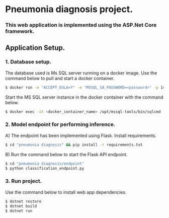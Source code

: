 # Pneumonia diagnosis project.

### This web application is implemented using the ASP.Net Core framework.

## Application Setup.

### 1. Database setup.
The database used is Ms SQL server running on a docker image. Use the command below to pull and start a docker container.

```bash
$ docker run -e "ACCEPT_EULA=Y" -e "MSSQL_SA_PASSWORD=<password>" -p 1433:1433 -d mcr.microsoft.com/mssql/server:2022-latest
```

Start the MS SQL server instance in the docker container with the command below.

```bash
$ docker exec -it <docker_container_name> /opt/mssql-tools/bin/sqlcmd -S localhost -U sa -P <password>
```

### 2. Model endpoint for performing inference.
A) The endpoint has been implemented using Flask. Install requirements.

```bash
$ cd "pneumonia diagnosis" && pip install -r requirements.txt
```

B) Run the command below to start the Flask API endpoint.
```bash
$ cd "pneumonia diagnosis/endpoint"
$ python classification_endpoint.py
```

### 3. Run project.
Use the command below to install web app dependencies.

```bash
$ dotnet restore
$ dotnet build
$ dotnet run
```